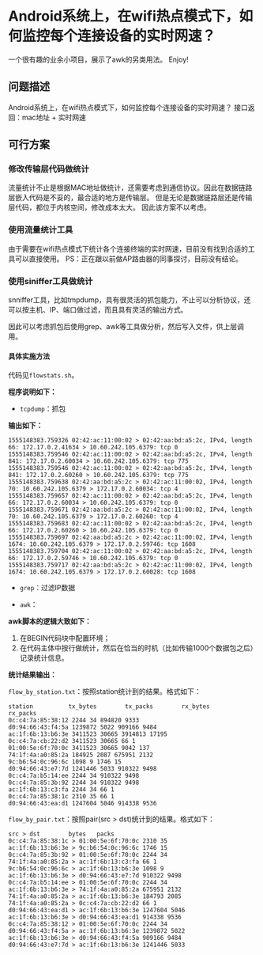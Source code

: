 # Android系统上，在wifi热点模式下，如何监控每个连接设备的实时网速？

一个很有趣的业余小项目，展示了awk的另类用法。
Enjoy!

## 问题描述

Android系统上，在wifi热点模式下，如何监控每个连接设备的实时网速？
接口返回：mac地址 + 实时网速

## 可行方案

### 修改传输层代码做统计

流量统计不止是根据MAC地址做统计，还需要考虑到通信协议。因此在数据链路层嵌入代码是不妥的，最合适的地方是传输层。
但是无论是数据链路层还是传输层代码，都位于内核空间，修改成本太大。
因此该方案不以考虑。

### 使用流量统计工具

由于需要在wifi热点模式下统计各个连接终端的实时网速，目前没有找到合适的工具可以直接使用。
PS：正在跟以前做AP路由器的同事探讨，目前没有结论。

### 使用siniffer工具做统计

snniffer工具，比如tmpdump，具有很灵活的抓包能力，不止可以分析协议，还可以按主机、IP、端口做过滤，而且具有灵活的输出方式。

因此可以考虑抓包后使用grep、awk等工具做分析，然后写入文件，供上层调用。

#### 具体实施方法

代码见`flowstats.sh`。

**程序说明如下：**

- `tcpdump`：抓包

**输出如下：**

```csv
1555148383.759326 02:42:ac:11:00:02 > 02:42:aa:bd:a5:2c, IPv4, length 66: 172.17.0.2.41634 > 10.60.242.105.6379: tcp 0
1555148383.759546 02:42:ac:11:00:02 > 02:42:aa:bd:a5:2c, IPv4, length 841: 172.17.0.2.60034 > 10.60.242.105.6379: tcp 775
1555148383.759546 02:42:ac:11:00:02 > 02:42:aa:bd:a5:2c, IPv4, length 841: 172.17.0.2.60260 > 10.60.242.105.6379: tcp 775
1555148383.759638 02:42:aa:bd:a5:2c > 02:42:ac:11:00:02, IPv4, length 70: 10.60.242.105.6379 > 172.17.0.2.60034: tcp 4
1555148383.759657 02:42:ac:11:00:02 > 02:42:aa:bd:a5:2c, IPv4, length 66: 172.17.0.2.60034 > 10.60.242.105.6379: tcp 0
1555148383.759671 02:42:aa:bd:a5:2c > 02:42:ac:11:00:02, IPv4, length 70: 10.60.242.105.6379 > 172.17.0.2.60260: tcp 4
1555148383.759683 02:42:ac:11:00:02 > 02:42:aa:bd:a5:2c, IPv4, length 66: 172.17.0.2.60260 > 10.60.242.105.6379: tcp 0
1555148383.759697 02:42:aa:bd:a5:2c > 02:42:ac:11:00:02, IPv4, length 1674: 10.60.242.105.6379 > 172.17.0.2.59746: tcp 1608
1555148383.759704 02:42:ac:11:00:02 > 02:42:aa:bd:a5:2c, IPv4, length 66: 172.17.0.2.59746 > 10.60.242.105.6379: tcp 0
1555148383.759717 02:42:aa:bd:a5:2c > 02:42:ac:11:00:02, IPv4, length 1674: 10.60.242.105.6379 > 172.17.0.2.60028: tcp 1608
```

- `grep`：过滤IP数据

- `awk`：

**awk脚本的逻辑大致如下：**

1. 在BEGIN代码块中配置环境；
2. 在代码主体中按行做统计，然后在恰当的时机（比如传输1000个数据包之后）记录统计信息。

**统计结果输出：**

`flow_by_station.txt`：按照station统计到的结果。格式如下：

```csv
station          tx_bytes        tx_packs        rx_bytes        rx_packs
0c:c4:7a:85:38:12 2244 34 894820 9333
d0:94:66:43:f4:5a 1239872 5022 909166 9484
ac:1f:6b:13:b6:3e 3411523 30665 3914813 17195
0c:c4:7a:cb:22:d2 3411523 30665 66 1
01:00:5e:6f:70:0c 3411523 30665 9042 137
74:1f:4a:a0:85:2a 184925 2087 675951 2132
9c:b6:54:0c:96:6c 1098 9 1746 15
d0:94:66:43:e7:7d 1241446 5033 910322 9498
0c:c4:7a:b5:14:ee 2244 34 910322 9498
0c:c4:7a:85:3b:92 2244 34 910322 9498
ac:1f:6b:13:c3:fa 2244 34 66 1
0c:c4:7a:85:38:1c 2310 35 66 1
d0:94:66:43:ea:d1 1247604 5046 914338 9536
```

`flow_by_pair.txt`：按照pair(src > dst)统计到的结果。格式如下：

```csv
src > dst        bytes   packs
0c:c4:7a:85:38:1c > 01:00:5e:6f:70:0c 2310 35
ac:1f:6b:13:b6:3e > 9c:b6:54:0c:96:6c 1746 15
0c:c4:7a:85:3b:92 > 01:00:5e:6f:70:0c 2244 34
74:1f:4a:a0:85:2a > ac:1f:6b:13:c3:fa 66 1
9c:b6:54:0c:96:6c > ac:1f:6b:13:b6:3e 1098 9
ac:1f:6b:13:b6:3e > d0:94:66:43:e7:7d 910322 9498
0c:c4:7a:b5:14:ee > 01:00:5e:6f:70:0c 2244 34
ac:1f:6b:13:b6:3e > 74:1f:4a:a0:85:2a 675951 2132
74:1f:4a:a0:85:2a > ac:1f:6b:13:b6:3e 184793 2085
74:1f:4a:a0:85:2a > 0c:c4:7a:cb:22:d2 66 1
d0:94:66:43:ea:d1 > ac:1f:6b:13:b6:3e 1247604 5046
ac:1f:6b:13:b6:3e > d0:94:66:43:ea:d1 914338 9536
0c:c4:7a:85:38:12 > 01:00:5e:6f:70:0c 2244 34
d0:94:66:43:f4:5a > ac:1f:6b:13:b6:3e 1239872 5022
ac:1f:6b:13:b6:3e > d0:94:66:43:f4:5a 909166 9484
d0:94:66:43:e7:7d > ac:1f:6b:13:b6:3e 1241446 5033
```
